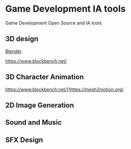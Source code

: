 # Game Development IA tools
Game Development Open Source and IA tools


## 3D design

[Blender ](https://www.blender.org/)

https://www.blockbench.net/



## 3D Character Animation

https://www.blockbench.net/](https://mesh2motion.org/






## 2D Image Generation


## Sound and Music


## SFX Design





